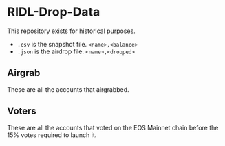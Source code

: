 # RIDL-Drop-Data

This repository exists for historical purposes.

- `.csv` is the snapshot file. `<name>,<balance>`
- `.json` is the airdrop file. `<name>,<dropped>`

## Airgrab

These are all the accounts that airgrabbed.

## Voters

These are all the accounts that voted on the EOS Mainnet chain before the 15% votes required to launch it. 

